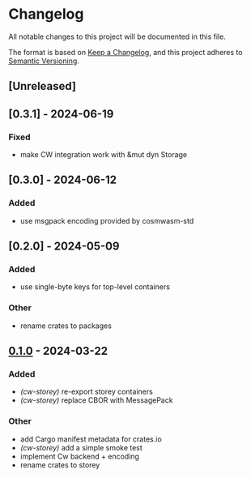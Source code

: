# Changelog
All notable changes to this project will be documented in this file.

The format is based on [Keep a Changelog](https://keepachangelog.com/en/1.0.0/),
and this project adheres to [Semantic Versioning](https://semver.org/spec/v2.0.0.html).

## [Unreleased]
## [0.3.1] - 2024-06-19


### Fixed
- make CW integration work with &mut dyn Storage
## [0.3.0] - 2024-06-12


### Added
- use msgpack encoding provided by cosmwasm-std
## [0.2.0] - 2024-05-09


### Added
- use single-byte keys for top-level containers

### Other
- rename crates to packages

## [0.1.0](https://github.com/CosmWasm/storey/releases/tag/cw-storey-v0.1.0) - 2024-03-22

### Added
- *(cw-storey)* re-export storey containers
- *(cw-storey)* replace CBOR with MessagePack

### Other
- add Cargo manifest metadata for crates.io
- *(cw-storey)* add a simple smoke test
- implement Cw backend + encoding
- rename crates to storey
